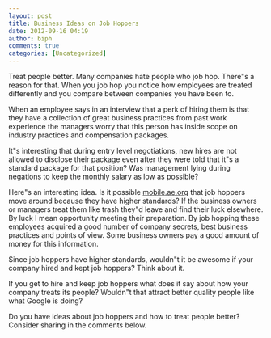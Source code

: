 ```yaml
---
layout: post
title: Business Ideas on Job Hoppers
date: 2012-09-16 04:19
author: biph
comments: true
categories: [Uncategorized]
---
```

<p>Treat people better. Many companies hate people who job hop. There"s a reason for that. When you job hop you notice how employees are treated differently and you compare between companies you have been to. </p>
<p>When an employee says in an interview that a perk of hiring them is that they have a collection of great business practices from past work experience the managers worry that this person has inside scope on industry practices and compensation packages. </p>
<p>It"s interesting that during entry level negotiations, new hires are not allowed to disclose their package even after they were told that it"s a standard package for that position? Was management lying during negations to keep the monthly salary as low as possible?</p>
<p>Here"s an interesting idea. Is it possible <a href="http://mobile.ae.org/">mobile.ae.org</a>  that job hoppers move around because they have higher standards? If the business owners or managers treat them like trash they"d leave and find their luck elsewhere. By luck I mean opportunity meeting their preparation. By job hopping these employees acquired a good number of company secrets, best business practices and points of view. Some business owners pay a good amount of money for this information. </p>
<p>Since job hoppers have higher standards, wouldn"t it be awesome if your company hired and kept job hoppers? Think about it. </p>
<p>If you get to hire and keep job hoppers what does it say about how your company treats its people? Wouldn"t that attract better quality people like what Google is doing?</p>
<p>Do you have ideas about job hoppers and how to treat people better? Consider sharing in the comments below.</p>
